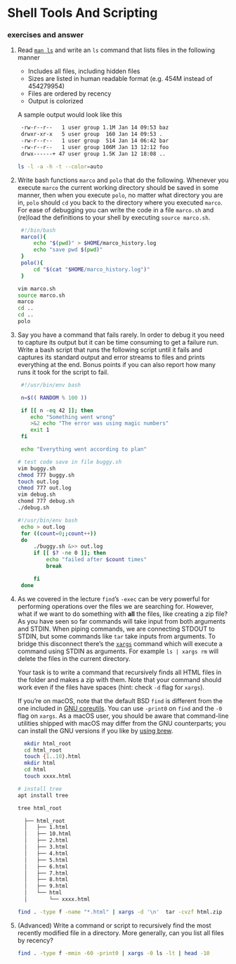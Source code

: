 # Shell Tools And Scripting

### exercises and answer

1. Read [`man ls`](https://www.man7.org/linux/man-pages/man1/ls.1.html) and write an `ls` command that lists files in the following manner

   - Includes all files, including hidden files
   - Sizes are listed in human readable format (e.g. 454M instead of 454279954)
   - Files are ordered by recency
   - Output is colorized

   A sample output would look like this

   ```sh
    -rw-r--r--   1 user group 1.1M Jan 14 09:53 baz
    drwxr-xr-x   5 user group  160 Jan 14 09:53 .
    -rw-r--r--   1 user group  514 Jan 14 06:42 bar
    -rw-r--r--   1 user group 106M Jan 13 12:12 foo
    drwx------+ 47 user group 1.5K Jan 12 18:08 ..
   ```

   ```sh
   ls -l -a -h -t --color=auto
   ```

2. Write bash functions `marco` and `polo` that do the following. Whenever you execute `marco` the current working directory should be saved in some manner, then when you execute `polo`, no matter what directory you are in, `polo` should `cd` you back to the directory where you executed `marco`. For ease of debugging you can write the code in a file `marco.sh` and (re)load the definitions to your shell by executing `source marco.sh`.

   ```sh
    #!/bin/bash
    marco(){
        echo "$(pwd)" > $HOME/marco_history.log
        echo "save pwd $(pwd)"
    }
    polo(){
        cd "$(cat "$HOME/marco_history.log")"
    }
   ```

   ```sh
   vim marco.sh
   source marco.sh
   marco
   cd ..
   cd ..
   polo
   ```

3. Say you have a command that fails rarely. In order to debug it you need to capture its output but it can be time consuming to get a failure run. Write a bash script that runs the following script until it fails and captures its standard output and error streams to files and prints everything at the end. Bonus points if you can also report how many runs it took for the script to fail.

   ```sh
    #!/usr/bin/env bash
   
    n=$(( RANDOM % 100 ))
   
    if [[ n -eq 42 ]]; then
       echo "Something went wrong"
       >&2 echo "The error was using magic numbers"
       exit 1
    fi
   
    echo "Everything went according to plan"
   ```

   ```sh
   # test code save in file buggy.sh
   vim buggy.sh
   chmod 777 buggy.sh
   touch out.log
   chmod 777 out.log
   vim debug.sh
   chomd 777 debug.sh
   ./debug.sh
   ```

   ```sh
   #!/usr/bin/env bash
    echo > out.log
    for ((count=0;;count++))
    do
        ./buggy.sh &>> out.log
        if [[ $? -ne 0 ]]; then
            echo "failed after $count times"
            break
   
        fi
    done
   ```

4. As we covered in the lecture `find`’s `-exec` can be very powerful for performing operations over the files we are searching for. However, what if we want to do something with **all** the files, like creating a zip file? As you have seen so far commands will take input from both arguments and STDIN. When piping commands, we are connecting STDOUT to STDIN, but some commands like `tar` take inputs from arguments. To bridge this disconnect there’s the [`xargs`](https://www.man7.org/linux/man-pages/man1/xargs.1.html) command which will execute a command using STDIN as arguments. For example `ls | xargs rm` will delete the files in the current directory.

   Your task is to write a command that recursively finds all HTML files in the folder and makes a zip with them. Note that your command should work even if the files have spaces (hint: check `-d` flag for `xargs`).

   If you’re on macOS, note that the default BSD `find` is different from the one included in [GNU coreutils](https://en.wikipedia.org/wiki/List_of_GNU_Core_Utilities_commands). You can use `-print0` on `find` and the `-0` flag on `xargs`. As a macOS user, you should be aware that command-line utilities shipped with macOS may differ from the GNU counterparts; you can install the GNU versions if you like by [using brew](https://formulae.brew.sh/formula/coreutils).

   ```sh
     mkdir html_root
     cd html_root
     touch {1..10}.html
     mkdir html
     cd html
     touch xxxx.html
   ```

   ```sh
   # install tree
   apt install tree
   ```

   ```sh
   tree html_root
   ```

   ```sh
     ├── html_root
     │   ├── 1.html
     │   ├── 10.html
     │   ├── 2.html
     │   ├── 3.html
     │   ├── 4.html
     │   ├── 5.html
     │   ├── 6.html
     │   ├── 7.html
     │   ├── 8.html
     │   ├── 9.html
     │   └── html
     │       └── xxxx.html
   ```

   ```sh
   find . -type f -name "*.html" | xargs -d '\n'  tar -cvzf html.zip
   ```

5. (Advanced) Write a command or script to recursively find the most recently modified file in a directory. More generally, can you list all files by recency?

   ```sh
   find . -type f -mmin -60 -print0 | xargs -0 ls -lt | head -10



